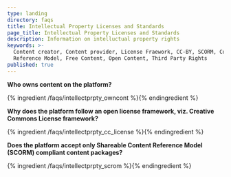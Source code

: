 ```yaml
---
type: landing
directory: faqs
title: Intellectual Property Licenses and Standards
page_title: Intellectual Property Licenses and Standards
description: Information on intelluctual property rights
keywords: >-
  Content creator, Content provider, License Fraework, CC-BY, SCORM, Content
  Reference Model, Free Content, Open Content, Third Party Rights
published: true
---
```


**Who owns content on the platform?**

{% ingredient /faqs/intellectprpty_owncont %}{% endingredient %}

**Why does the platform follow an open license framework, viz. Creative Commons License framework?**

{% ingredient /faqs/intellectprpty_cc_license %}{% endingredient %}

**Does the platform accept only Shareable Content Reference Model (SCORM) compliant content packages?**

{% ingredient /faqs/intellectprpty_scrom %}{% endingredient %}
